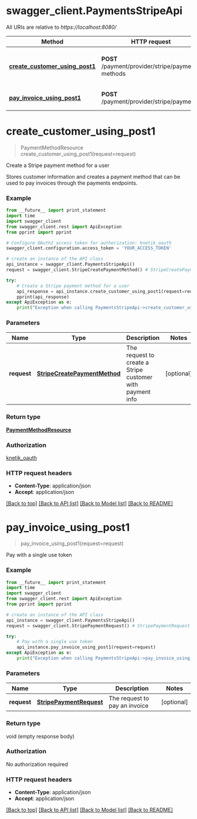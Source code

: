 # swagger_client.PaymentsStripeApi

All URIs are relative to *https://localhost:8080/*

Method | HTTP request | Description
------------- | ------------- | -------------
[**create_customer_using_post1**](PaymentsStripeApi.md#create_customer_using_post1) | **POST** /payment/provider/stripe/payment-methods | Create a Stripe payment method for a user
[**pay_invoice_using_post1**](PaymentsStripeApi.md#pay_invoice_using_post1) | **POST** /payment/provider/stripe/payments | Pay with a single use token


# **create_customer_using_post1**
> PaymentMethodResource create_customer_using_post1(request=request)

Create a Stripe payment method for a user

Stores customer information and creates a payment method that can be used to pay invoices through the payments endpoints.

### Example 
```python
from __future__ import print_statement
import time
import swagger_client
from swagger_client.rest import ApiException
from pprint import pprint

# Configure OAuth2 access token for authorization: knetik_oauth
swagger_client.configuration.access_token = 'YOUR_ACCESS_TOKEN'

# create an instance of the API class
api_instance = swagger_client.PaymentsStripeApi()
request = swagger_client.StripeCreatePaymentMethod() # StripeCreatePaymentMethod | The request to create a Stripe customer with payment info (optional)

try: 
    # Create a Stripe payment method for a user
    api_response = api_instance.create_customer_using_post1(request=request)
    pprint(api_response)
except ApiException as e:
    print("Exception when calling PaymentsStripeApi->create_customer_using_post1: %s\n" % e)
```

### Parameters

Name | Type | Description  | Notes
------------- | ------------- | ------------- | -------------
 **request** | [**StripeCreatePaymentMethod**](StripeCreatePaymentMethod.md)| The request to create a Stripe customer with payment info | [optional] 

### Return type

[**PaymentMethodResource**](PaymentMethodResource.md)

### Authorization

[knetik_oauth](../README.md#knetik_oauth)

### HTTP request headers

 - **Content-Type**: application/json
 - **Accept**: application/json

[[Back to top]](#) [[Back to API list]](../README.md#documentation-for-api-endpoints) [[Back to Model list]](../README.md#documentation-for-models) [[Back to README]](../README.md)

# **pay_invoice_using_post1**
> pay_invoice_using_post1(request=request)

Pay with a single use token

### Example 
```python
from __future__ import print_statement
import time
import swagger_client
from swagger_client.rest import ApiException
from pprint import pprint

# create an instance of the API class
api_instance = swagger_client.PaymentsStripeApi()
request = swagger_client.StripePaymentRequest() # StripePaymentRequest | The request to pay an invoice (optional)

try: 
    # Pay with a single use token
    api_instance.pay_invoice_using_post1(request=request)
except ApiException as e:
    print("Exception when calling PaymentsStripeApi->pay_invoice_using_post1: %s\n" % e)
```

### Parameters

Name | Type | Description  | Notes
------------- | ------------- | ------------- | -------------
 **request** | [**StripePaymentRequest**](StripePaymentRequest.md)| The request to pay an invoice | [optional] 

### Return type

void (empty response body)

### Authorization

No authorization required

### HTTP request headers

 - **Content-Type**: application/json
 - **Accept**: application/json

[[Back to top]](#) [[Back to API list]](../README.md#documentation-for-api-endpoints) [[Back to Model list]](../README.md#documentation-for-models) [[Back to README]](../README.md)

